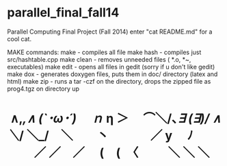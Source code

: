 parallel_final_fall14
=====================

Parallel Computing Final Project (Fall 2014)
enter "cat README.md" for a cool cat.

MAKE commands:
make       - compiles all file
make hash  - compiles just src/hashtable.cpp
make clean - removes unneeded files ( *.o,  *~, executables)
make edit  - opens all files in gedit (sorry if u don't like gedit)
make dox   - generates doxygen files, puts them in doc/ directory (latex and html)
make zip   - runs a tar -czf on the directory, drops the zipped file as prog4.tgz on directory up


‌     ∧,_,∧
    (`･ω･´)　 ｎ_
  η  ＞　 ⌒＼/､_∃
 (∃)/   ∧　　＼_/
 ＼_/　＼　　丶
　  　　／ y　 ﾉ
　  　／ ／　／
    　(　(　〈
　   　＼ ＼  ＼
　   　
=====================
